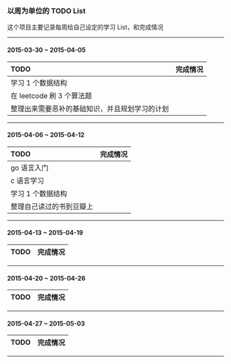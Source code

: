 ### 以周为单位的 TODO List

这个项目主要记录每周给自己设定的学习 List，和完成情况

---
#### 2015-03-30 ~ 2015-04-05

TODO|完成情况
:--|:--
学习 1 个数据结构|
在 leetcode 刷 3 个算法题|
整理出来需要恶补的基础知识，并且规划学习的计划|
---
#### 2015-04-06 ~ 2015-04-12

TODO|完成情况
:--|:--
go 语言入门|
c 语言学习|
学习 1 个数据结构|
整理自己读过的书到豆瓣上|
---
#### 2015-04-13 ~ 2015-04-19

TODO|完成情况
:--|:--
---
#### 2015-04-20 ~ 2015-04-26

TODO|完成情况
:--|:--
---
#### 2015-04-27 ~ 2015-05-03

TODO|完成情况
:--|:--
---
